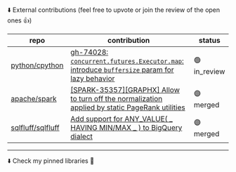⬇️ External contributions (feel free to upvote or join the review of the open ones 👍)

|repo|contribution|status|
|--|--|--|
|[python/cpython](https://github.com/python/cpython)|[gh-74028: `concurrent.futures.Executor.map`: introduce `buffersize` param for lazy behavior](https://github.com/python/cpython/pull/125663)|🟢in_review|
|[apache/spark](https://github.com/apache/spark)|[[SPARK-35357][GRAPHX] Allow to turn off the normalization applied by static PageRank utilities](https://github.com/apache/spark/pull/32485)|🟣merged|
|[sqlfluff/sqlfluff](https://github.com/sqlfluff/sqlfluff)|[Add support for ANY_VALUE( _ HAVING MIN/MAX _ ) to BigQuery dialect](https://github.com/sqlfluff/sqlfluff/pull/5321)|🟣merged|

-----
 ⬇️ Check my pinned libraries 📌
